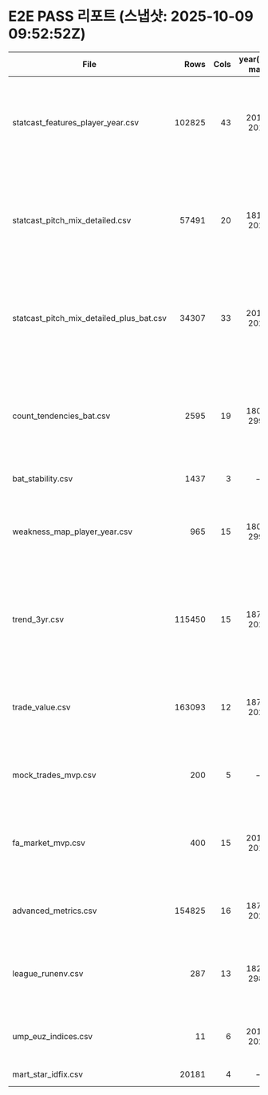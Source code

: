 # E2E PASS 리포트 (스냅샷: 2025-10-09 09:52:52Z)

| File | Rows | Cols | year(min–max) | Head(12) |
|---|---:|---:|:---:|---|
| statcast_features_player_year.csv | 102825 | 43 | 2015–2015 | year, mlbam, player_name, Pitches, PA, Swings, Whiffs, Z_Pitches, O_Pitches, Z_Swings, O_Swings, Z_Whiffs |
| statcast_pitch_mix_detailed.csv | 57491 | 20 | 1817–2025 | year, role, mlbam, player_name, pitch_type, pitches, usage_rate, zone_rate, whiff_rate, z_whiff_rate, o_whiff_rate, chase_rate |
| statcast_pitch_mix_detailed_plus_bat.csv | 34307 | 33 | 2015–2025 | role, year, mlbam, pitch_type, segment, vhb, pitches, Z_Pitches, O_Pitches, Z_Swings, O_Swings, Z_Whiffs |
| count_tendencies_bat.csv | 2595 | 19 | 1801–2990 | year, mlbam, vhb, pitches, zone_rate, z_swing_rate, o_swing_rate, z_contact_rate, o_contact_rate, z_csw_rate, chase_rate, edge_rate |
| bat_stability.csv | 1437 | 3 | – | player_id, metric, rolling_var |
| weakness_map_player_year.csv | 965 | 15 | 1801–2990 | year, player_mlbam, pitches, zc, zcsw, chase, edge, heart, zone, weak_zone_edge, heart_chase_idx, player_id |
| trend_3yr.csv | 115450 | 15 | 1871–2024 | year, playerID, BABIP, BBK, OPS_plus_approx, BABIP_3yr, BBK_3yr, OPSp_3yr, avg_ev, whiff_rate, player_id, season |
| trade_value.csv | 163093 | 12 | 1876–2024 | year, teamID, playerID, player_name, WAR, salary, salaryMM, WAR_per_$MM, player_id, name, value, surplus |
| mock_trades_mvp.csv | 200 | 5 | – | trade_id, team_from, team_to, players_out, players_in |
| fa_market_mvp.csv | 400 | 15 | 2015–2015 | year, role, mlbam, player_name, perf, pct, war_est, AAV_mid, AAV_low, AAV_high, years_guess, player_id |
| advanced_metrics.csv | 154825 | 16 | 1871–2024 | year, playerID, role, PA, AVG, SLG, ISO, BABIP, BB_pct, K_pct, wOBA, IP |
| league_runenv.csv | 287 | 13 | 1821–2982 | year, lgID, G, R, HR, BB, SO, R_per_G, HR_per_G, BB_per_G, SO_per_G, season |
| ump_euz_indices.csv | 11 | 6 | 2015–2025 | year, csr_edge, csr_heart, euz_index, season, umpire_id |
| mart_star_idfix.csv | 20181 | 4 | – | player_id, mlb_id, bbref_id, fg_id |